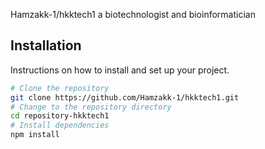 Hamzakk-1/hkktech1
a biotechnologist and  bioinformatician 
## Installation
Instructions on how to install and set up your project.
```bash
# Clone the repository
git clone https://github.com/Hamzakk-1/hkktech1.git
# Change to the repository directory
cd repository-hkktech1
# Install dependencies
npm install

